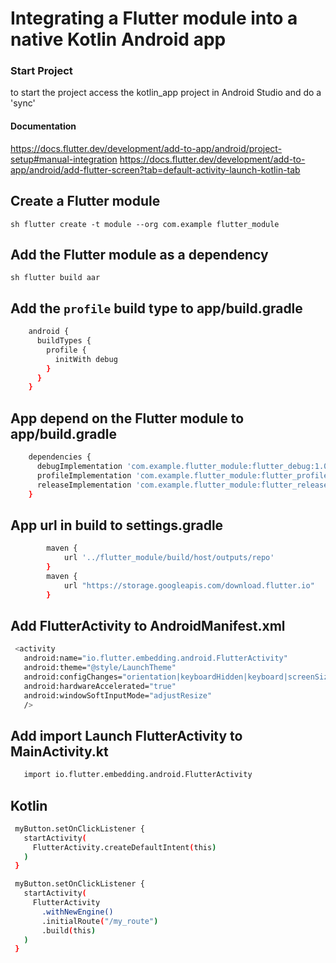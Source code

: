 # Integrating a Flutter module into a native Kotlin Android app

### Start Project
to start the project access the kotlin_app project in Android Studio and do a 'sync'

#### Documentation
https://docs.flutter.dev/development/add-to-app/android/project-setup#manual-integration
https://docs.flutter.dev/development/add-to-app/android/add-flutter-screen?tab=default-activity-launch-kotlin-tab

## Create a Flutter module
```sh flutter create -t module --org com.example flutter_module```

## Add the Flutter module as a dependency
```sh flutter build aar```

## Add the `profile` build type to app/build.gradle
```sh
    android {
      buildTypes {
        profile {
          initWith debug
        }
      }
    }
```

## App depend on the Flutter module to app/build.gradle
```sh
    dependencies {
      debugImplementation 'com.example.flutter_module:flutter_debug:1.0'
      profileImplementation 'com.example.flutter_module:flutter_profile:1.0'
      releaseImplementation 'com.example.flutter_module:flutter_release:1.0'
    }
```

## App url in build to settings.gradle
```sh
        maven {
            url '../flutter_module/build/host/outputs/repo'
        }
        maven {
            url "https://storage.googleapis.com/download.flutter.io"
        }
```

## Add FlutterActivity to AndroidManifest.xml
```sh
 <activity
   android:name="io.flutter.embedding.android.FlutterActivity"
   android:theme="@style/LaunchTheme"
   android:configChanges="orientation|keyboardHidden|keyboard|screenSize|locale|layoutDirection|fontScale|screenLayout|density|uiMode"
   android:hardwareAccelerated="true"
   android:windowSoftInputMode="adjustResize"
   />
```

## Add import Launch FlutterActivity to MainActivity.kt
```sh
   import io.flutter.embedding.android.FlutterActivity
```

## Kotlin
```sh
 myButton.setOnClickListener {
   startActivity(
     FlutterActivity.createDefaultIntent(this)
   )
 }
```

```sh
 myButton.setOnClickListener {
   startActivity(
     FlutterActivity
       .withNewEngine()
       .initialRoute("/my_route")
       .build(this)
   )
 }
```